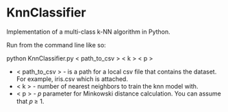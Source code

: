 # KnnClassifier
Implementation of a multi-class k-NN algorithm in Python. 

Run from the command line like so:

python KnnClassifier.py < path_to_csv > < k > < p >
  * < path_to_csv > - is a path for a local csv file that contains the dataset. For example, iris.csv which is
attached.
  * < k > - number of nearest neighbors to train the knn model with.
  * < p > - 𝑝 parameter for Minkowski distance calculation. You can assume that 𝑝 ≥ 1.
